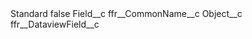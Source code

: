 <?xml version="1.0" encoding="UTF-8"?>
<CustomMetadata xmlns="http://soap.sforce.com/2006/04/metadata" xmlns:xsi="http://www.w3.org/2001/XMLSchema-instance" xmlns:xsd="http://www.w3.org/2001/XMLSchema">
    <label>Standard</label>
    <protected>false</protected>
    <values>
        <field>Field__c</field>
        <value xsi:type="xsd:string">ffr__CommonName__c</value>
    </values>
    <values>
        <field>Object__c</field>
        <value xsi:type="xsd:string">ffr__DataviewField__c</value>
    </values>
</CustomMetadata>
